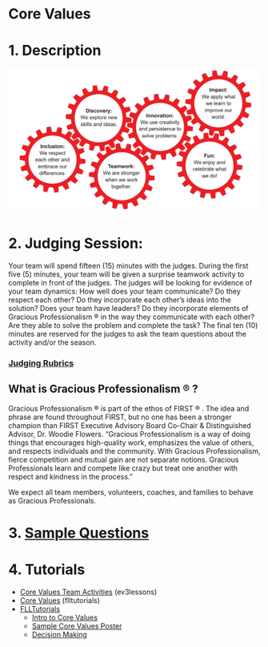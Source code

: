 # Core Values

# 1. Description
![image](Core-Values.jpg)


# 2. Judging Session:

Your team will spend fifteen (15) minutes with the judges. During the first five (5) minutes, your team will be
given a surprise teamwork activity to complete in front of the judges. The judges will be looking for evidence of
your team dynamics: How well does your team communicate? Do they respect each other? Do they
incorporate each other’s ideas into the solution? Does your team have leaders? Do they incorporate elements
of Gracious Professionalism ® in the way they communicate with each other? Are they able to solve the problem
and complete the task?
The final ten (10) minutes are reserved for the judges to ask the team questions about the activity and/or the
season.

### [Judging Rubrics](rubricsValues.pdf)

## What is Gracious Professionalism ® ?

Gracious Professionalism ® is part of the ethos of FIRST ® . The idea and phrase are found throughout FIRST, but
no one has been a stronger champion than FIRST Executive Advisory Board Co-Chair & Distinguished Advisor,
Dr. Woodie Flowers. “Gracious Professionalism is a way of doing things that encourages high-quality work,
emphasizes the value of others, and respects individuals and the community. With Gracious Professionalism,
fierce competition and mutual gain are not separate notions. Gracious Professionals learn and compete like
crazy but treat one another with respect and kindness in the process.”

We expect all team members, volunteers, coaches, and families to behave as Gracious Professionals.

# 3. [Sample Questions](2a-InterviewSampleQuestions-CoreValues-Rick.pdf)

# 4. Tutorials
* [Core Values Team Activities](http://archive.ev3lessons.com/web/ev3lessons-v4.9.0/corevalues.html) (ev3lessons)
* [Core Values](http://flltutorials.com/CoreValues.html) (flltutorials)
* [FLLTutorials](http://flltutorials.com/CoreValues.html)
    * [Intro to Core Values](http://flltutorials.com/translations/en-us/CoreValues/IntroductiontoCV.pdf)
    * [Sample Core Values Poster](http://flltutorials.com/translations/en-us/CoreValues/CVPoster.pdf)
    * [Decision Making](http://flltutorials.com/translations/en-us/CoreValues/MakingDecisions.pdf)
